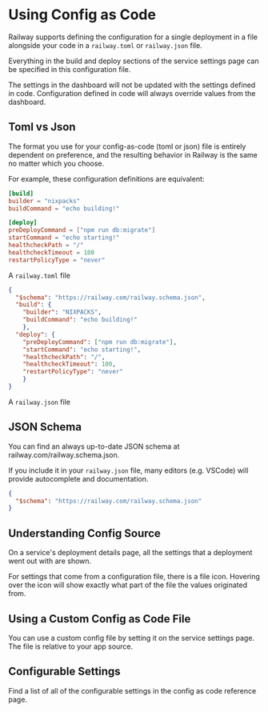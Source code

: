 # Using Config as Code

Railway supports defining the configuration for a single deployment in a file alongside your code in a `railway.toml` or `railway.json` file.

Everything in the build and deploy sections of the service settings page can be specified in this configuration file.

The settings in the dashboard will not be updated with the settings defined in code. Configuration defined in code will always override values from the dashboard.

## Toml vs Json

The format you use for your config-as-code (toml or json) file is entirely dependent on preference, and the resulting behavior in Railway is the same no matter which you choose.

For example, these configuration definitions are equivalent:

```toml
[build]
builder = "nixpacks"
buildCommand = "echo building!"

[deploy]
preDeployCommand = ["npm run db:migrate"]
startCommand = "echo starting!"
healthcheckPath = "/"
healthcheckTimeout = 100
restartPolicyType = "never"
```

A `railway.toml` file

```json
{
  "$schema": "https://railway.com/railway.schema.json",
  "build": {
    "builder": "NIXPACKS",
    "buildCommand": "echo building!"
    },
  "deploy": {
    "preDeployCommand": ["npm run db:migrate"],
    "startCommand": "echo starting!",
    "healthcheckPath": "/",
    "healthcheckTimeout": 100,
    "restartPolicyType": "never"
    }
}
```

A `railway.json` file

## JSON Schema

You can find an always up-to-date JSON schema at railway.com/railway.schema.json.

If you include it in your `railway.json` file, many editors (e.g. VSCode) will provide autocomplete and documentation.

```json
{
  "$schema": "https://railway.com/railway.schema.json"
}
```

## Understanding Config Source

On a service's deployment details page, all the settings that a deployment went out with are shown.

For settings that come from a configuration file, there is a file icon. Hovering over the icon will show exactly what part of the file the values originated from.

## Using a Custom Config as Code File

You can use a custom config file by setting it on the service settings page. The file is relative to your app source.

## Configurable Settings

Find a list of all of the configurable settings in the config as code reference page.